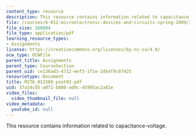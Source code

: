 ```yaml
---
content_type: resource
description: This resource contains information related to capacitance-voltage.
file: /courses/6-012-microelectronic-devices-and-circuits-spring-2009/37a34c85a071b880ad9c45995ac2a81e_MIT6_012S09_pset03.pdf
file_size: 168884
file_type: application/pdf
learning_resource_types:
- Assignments
license: https://creativecommons.org/licenses/by-nc-sa/4.0/
ocw_type: OCWFile
parent_title: Assignments
parent_type: CourseSection
parent_uid: ce136ad3-4712-eef3-1f1e-3d64f9c87425
resourcetype: Document
title: MIT6_012S09_pset03.pdf
uid: 37a34c85-a071-b880-ad9c-45995ac2a81e
video_files:
  video_thumbnail_file: null
video_metadata:
  youtube_id: null
---
```

This resource contains information related to capacitance-voltage.
